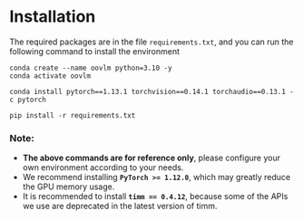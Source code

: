 # Installation

The required packages are in the file `requirements.txt`, and you can run the following command to install the environment
```
conda create --name oovlm python=3.10 -y
conda activate oovlm

conda install pytorch==1.13.1 torchvision==0.14.1 torchaudio==0.13.1 -c pytorch

pip install -r requirements.txt
```
### Note:
- **The above commands are for reference only**, please configure your own environment according to your needs.
- We recommend installing **`PyTorch >= 1.12.0`**, which may greatly reduce the GPU memory usage.
- It is recommended to install **`timm == 0.4.12`**, because some of the APIs we use are deprecated in the latest version of timm.
